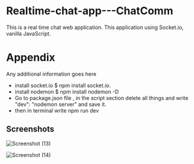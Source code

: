 # Realtime-chat-app---ChatComm
This is a real time chat web application. This application using Socket.io, vanilla JavaScript.


# Appendix

Any additional information goes here

- install socket.io $ npm install socket.io.
- install nodemon $ npm install nodemon -D
- Go to package.json file , in the script section delete all things and write "dev": "nodemon server" and save it.
- then in terminal write npm run dev


## Screenshots


![Screenshot (13)](https://github.com/Rahul20192060/Realtime-chat-app---ChatComm/assets/74582975/2f56667d-0014-450b-9558-3dbbdd249eac)

![Screenshot (14)](https://github.com/Rahul20192060/Realtime-chat-app---ChatComm/assets/74582975/2fc21475-5272-403a-98b6-23a16dd64a95)
